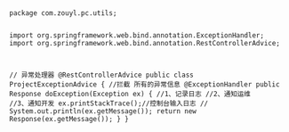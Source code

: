 # 

<code>
package com.zouyl.pc.utils;

import org.springframework.web.bind.annotation.ExceptionHandler;
import org.springframework.web.bind.annotation.RestControllerAdvice;

// 异常处理器
@RestControllerAdvice
public class ProjectExceptionAdvice {
    //拦截 所有的异常信息
    @ExceptionHandler
    public Response doException(Exception ex) {
        //1、记录日志
        //2、通知运维
        //3、通知开发
        ex.printStackTrace();//控制台输入日志
//        System.out.println(ex.getMessage());
        return new Response(ex.getMessage());
    }
}
</code>